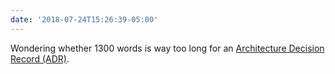 ```yaml
---
date: '2018-07-24T15:26:39-05:00'
---
```

Wondering whether 1300 words is way too long for an [Architecture Decision Record (ADR)](http://thinkrelevance.com/blog/2011/11/15/documenting-architecture-decisions).
